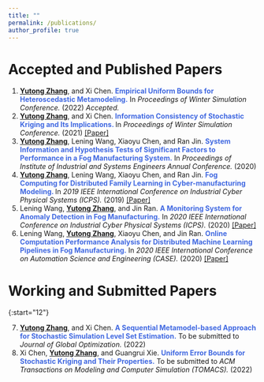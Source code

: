 ```yaml
---
title: ""
permalink: /publications/
author_profile: true
---
```

# Accepted and Published Papers
1. <b><ins>Yutong Zhang</ins></b>, and Xi Chen. <b><span style="color:RoyalBlue"> Empirical Uniform Bounds for Heteroscedastic Metamodeling.</span></b> In <i> Proceedings of Winter Simulation Conference.</i> (2022) <i> Accepted. </i> 
2. <b><ins>Yutong Zhang</ins></b>, and Xi Chen. <b><span style="color:RoyalBlue"> Information Consistency of Stochastic Kriging and Its Implications. </span></b> In <i>Proceedings of Winter Simulation Conference.</i> (2021) [[Paper]](https://ieeexplore.ieee.org/abstract/document/9715476)  
3. <b><ins>Yutong Zhang</ins></b>, Lening Wang, Xiaoyu Chen, and Ran Jin. <b><span style="color:RoyalBlue"> System Information and Hypothesis Tests of Significant Factors to Performance in a Fog Manufacturing System.</span></b> In <i> Proceedings of Institute of Industrial and Systems Engineers Annual Conference.</i> (2020)
4. <b><ins>Yutong Zhang</ins></b>, Lening Wang, Xiaoyu Chen, and Ran Jin. <b><span style="color:RoyalBlue"> Fog Computing for Distributed Family Learning in Cyber-manufacturing Modeling. </span></b> In <i> 2019 IEEE International Conference on Industrial Cyber Physical Systems (ICPS).</i> (2019) [[Paper]](https://ieeexplore.ieee.org/document/8780264)
5. Lening Wang, <b><ins>Yutong Zhang</ins></b>, and Jin Ran. <b><span style="color:RoyalBlue">A Monitoring System for Anomaly Detection in Fog Manufacturing.</span></b> In <i>2020 IEEE International Conference on Industrial Cyber Physical Systems (ICPS).</i> (2020) [[Paper]](https://ieeexplore.ieee.org/document/9274741) 
6. Lening Wang, <b><ins>Yutong Zhang</ins></b>, Xiaoyu Chen, and Jin Ran. <b><span style="color:RoyalBlue">Online Computation Performance Analysis for Distributed Machine Learning Pipelines in Fog Manufacturing.</span></b> In <i>2020 IEEE International Conference on Automation Science and Engineering (CASE).</i> (2020) [[Paper]](https://ieeexplore.ieee.org/document/9216979)  

# Working and Submitted Papers

{:start="12"}

7. <b><ins>Yutong Zhang</ins></b>, and Xi Chen. <b><span style="color:RoyalBlue"> A Sequential Metamodel-based Approach for Stochastic Simulation Level Set Estimation.</span></b> To be submitted to <i>Journal of Global Optimization.</i> (2022)
8. Xi Chen, <b><ins>Yutong Zhang</ins></b>, and Guangrui Xie. <b><span style="color:RoyalBlue"> Uniform Error Bounds for Stochastic Kriging and Their Properties.</span></b> To be submitted to <i>ACM Transactions on Modeling and Computer Simulation (TOMACS).</i> (2022)
